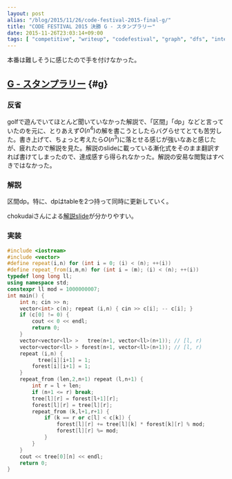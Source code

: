 ```yaml
---
layout: post
alias: "/blog/2015/11/26/code-festival-2015-final-g/"
title: "CODE FESTIVAL 2015 決勝 G - スタンプラリー"
date: 2015-11-26T23:03:14+09:00
tags: [ "competitive", "writeup", "codefestival", "graph", "dfs", "interval", "dp", "tree", "forest", "rooted-tree" ]
---
```


本番は難しそうに感じたので手を付けなかった。

<!-- more -->

## [G - スタンプラリー](https://beta.atcoder.jp/contests/code-festival-2015-final-open/tasks/codefestival_2015_final_g) {#g}

### 反省

golfで遊んでいてほとんど聞いていなかった解説で、「区間」「dp」などと言っていたのを元に、とりあえず$O(n^4)$の解を書こうとしたらバグらせてとても苦労した。書き上げて、ちょっと考えたら$O(n^3)$に落とせる感じが強いなあと感じたが、疲れたので解説を見た。解説のslideに載っている漸化式をそのまま翻訳すれば書けてしまったので、達成感すら得られなかった。解説の安易な閲覧はすべきではなかった。

### 解説

区間dp。特に、dpはtableを2つ持って同時に更新していく。

chokudaiさんによる[解説slide](http://www.slideshare.net/chokudai/code-festival-2015-final)が分かりやすい。

### 実装

``` c++
#include <iostream>
#include <vector>
#define repeat(i,n) for (int i = 0; (i) < (n); ++(i))
#define repeat_from(i,m,n) for (int i = (m); (i) < (n); ++(i))
typedef long long ll;
using namespace std;
constexpr ll mod = 1000000007;
int main() {
    int n; cin >> n;
    vector<int> c(n); repeat (i,n) { cin >> c[i]; -- c[i]; }
    if (c[0] != 0) {
        cout << 0 << endl;
        return 0;
    }
    vector<vector<ll> >   tree(n+1, vector<ll>(n+1)); // [l, r)
    vector<vector<ll> > forest(n+1, vector<ll>(n+1)); // [l, r)
    repeat (i,n) {
          tree[i][i+1] = 1;
        forest[i][i+1] = 1;
    }
    repeat_from (len,2,n+1) repeat (l,n+1) {
        int r = l + len;
        if (n+1 <= r) break;
        tree[l][r] = forest[l+1][r];
        forest[l][r] = tree[l][r];
        repeat_from (k,l+1,r+1) {
            if (k == r or c[l] < c[k]) {
                forest[l][r] += tree[l][k] * forest[k][r] % mod;
                forest[l][r] %= mod;
            }
        }
    }
    cout << tree[0][n] << endl;
    return 0;
}
```
